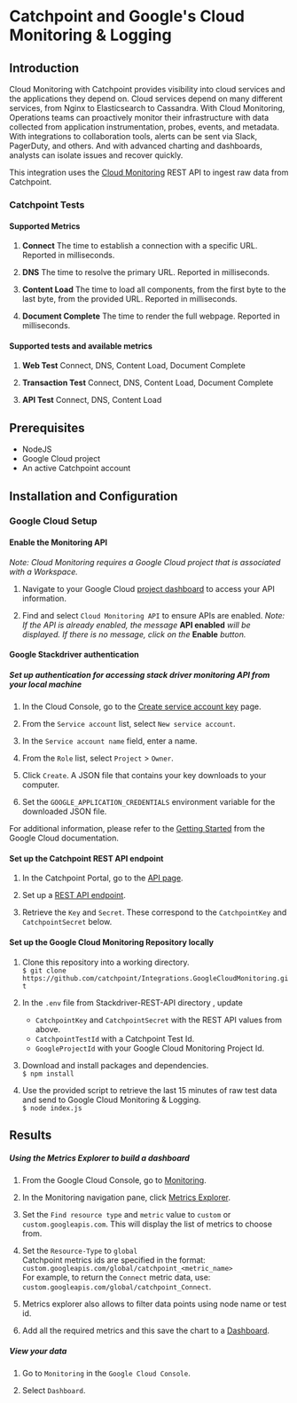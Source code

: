 # Catchpoint and Google's Cloud Monitoring & Logging

## Introduction

Cloud Monitoring with Catchpoint provides visibility into cloud services and the applications they depend on. Cloud services depend on many different services, from Nginx to Elasticsearch to Cassandra. With Cloud Monitoring, Operations teams can proactively monitor their infrastructure with data collected from application instrumentation, probes, events, and metadata. With integrations to collaboration tools, alerts can be sent via Slack, PagerDuty, and others. And with advanced charting and dashboards, analysts can isolate issues and recover quickly.

This integration uses the [Cloud Monitoring](https://cloud.google.com/monitoring) REST API to ingest raw data from Catchpoint.

### Catchpoint Tests

#### Supported Metrics

1. **Connect** The time to establish a connection with a specific URL. Reported in milliseconds.

2. **DNS** The time to resolve the primary URL. Reported in milliseconds.

3. **Content Load** The time to load all components, from the first byte to the last byte, from the provided URL. Reported in milliseconds.

4. **Document Complete** The time to render the full webpage. Reported in milliseconds.

#### Supported tests and available metrics

1. **Web Test** Connect, DNS, Content Load, Document Complete  

2. **Transaction Test** Connect, DNS, Content Load, Document Complete

3. **API Test** Connect, DNS, Content Load

## Prerequisites

- NodeJS
- Google Cloud project
- An active Catchpoint account

## Installation and Configuration

### Google Cloud Setup

#### Enable the Monitoring API

_Note: Cloud Monitoring requires a Google Cloud project that is associated with a Workspace._

1. Navigate to your Google Cloud [project dashboard](https://console.cloud.google.com/apis/dashboard) to access your API information.

2. Find and select `Cloud Monitoring API` to ensure APIs are enabled.
_Note: If the API is already enabled, the message_ **API enabled** _will be displayed. If there is no message, click on the_ **Enable** _button._

#### Google Stackdriver authentication

##### Set up authentication for accessing stack driver monitoring API from your local machine

1. In the Cloud Console, go to the [Create service account key](https://console.cloud.google.com/apis/credentials/serviceaccountkey) page.

1. From the `Service account` list, select `New service account`.

1. In the  `Service account name`  field, enter a name.

1. From the `Role` list, select `Project` > `Owner`.

1. Click `Create`. A JSON file that contains your key downloads to your computer.

1. Set the `GOOGLE_APPLICATION_CREDENTIALS` environment variable for the downloaded JSON file.

For additional information, please refer to the [Getting Started](https://cloud.google.com/docs/authentication/getting-started) from the Google Cloud documentation.

#### Set up the Catchpoint REST API endpoint

1. In the Catchpoint Portal, go to the [API page](https://portal.catchpoint.com/ui/Content/Administration/ApiDetail.aspx).

1. Set up a [REST API endpoint](https://support.catchpoint.com/hc/en-us/articles/208029743).

1. Retrieve the `Key` and `Secret`. These correspond to the `CatchpointKey` and `CatchpointSecret` below.

#### Set up the Google Cloud Monitoring Repository locally

1. Clone this repository into a working directory.  
`$ git clone https://github.com/catchpoint/Integrations.GoogleCloudMonitoring.git`

1. In the `.env` file from Stackdriver-REST-API directory , update
    - `CatchpointKey` and `CatchpointSecret` with the REST API values from above.
    - `CatchpointTestId` with a Catchpoint Test Id.
    - `GoogleProjectId` with your Google Cloud Monitoring Project Id.

1. Download and install packages and dependencies.  
`$ npm install`

1. Use the provided script to retrieve the last 15 minutes of raw test data and send to Google Cloud Monitoring & Logging.  
`$ node index.js`

## Results

##### Using the Metrics Explorer to build a dashboard

1. From the Google Cloud Console, go to [Monitoring](https://console.cloud.google.com/monitoring).

1. In the Monitoring navigation pane, click [Metrics Explorer](https://cloud.google.com/monitoring/charts/metrics-explorer).

1. Set the `Find resource type` and `metric` value to `custom` or `custom.googleapis.com`. This will display the list of metrics to choose from.

1. Set the `Resource-Type` to `global`  
Catchpoint metrics ids are specified in the format: `custom.googleapis.com/global/catchpoint_<metric_name>`  
For example, to return the `Connect` metric data, use:  
`custom.googleapis.com/global/catchpoint_Connect`.

1. Metrics explorer also allows to filter data points using node name or test id.

1. Add all the required metrics and this save the chart to a [Dashboard](https://console.cloud.google.com/monitoring/dashboards).

##### View your data

1. Go to `Monitoring` in the `Google Cloud Console`.

1. Select `Dashboard`.
